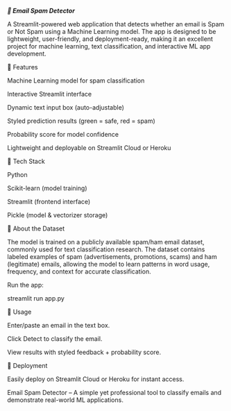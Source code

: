 ***📧 Email Spam Detector***

A Streamlit-powered web application that detects whether an email is Spam or Not Spam using a Machine Learning model. The app is designed to be lightweight, user-friendly, and deployment-ready, making it an excellent project for machine learning, text classification, and interactive ML app development.

🔹 Features

Machine Learning model for spam classification

Interactive Streamlit interface

Dynamic text input box (auto-adjustable)

Styled prediction results (green = safe, red = spam)

Probability score for model confidence

Lightweight and deployable on Streamlit Cloud or Heroku

🔹 Tech Stack

Python

Scikit-learn (model training)

Streamlit (frontend interface)

Pickle (model & vectorizer storage)

🔹 About the Dataset

The model is trained on a publicly available spam/ham email dataset, commonly used for text classification research. The dataset contains labeled examples of spam (advertisements, promotions, scams) and ham (legitimate) emails, allowing the model to learn patterns in word usage, frequency, and context for accurate classification.


Run the app:

streamlit run app.py

🔹 Usage

Enter/paste an email in the text box.

Click Detect to classify the email.

View results with styled feedback + probability score.

🔹 Deployment

Easily deploy on Streamlit Cloud or Heroku for instant access.

 Email Spam Detector – A simple yet professional tool to classify emails and demonstrate real-world ML applications.
